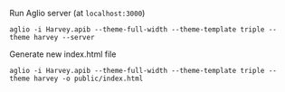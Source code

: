 Run Aglio server (at `localhost:3000`)

`aglio -i Harvey.apib --theme-full-width --theme-template triple --theme harvey --server`

Generate new index.html file

`aglio -i Harvey.apib --theme-full-width --theme-template triple --theme harvey -o public/index.html`
